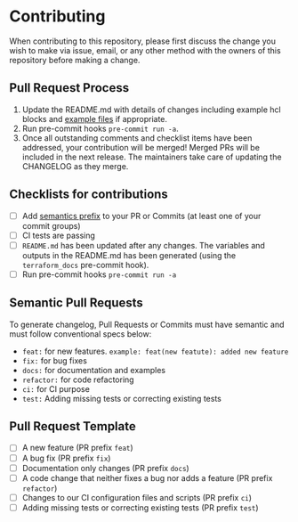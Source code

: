 # Contributing
When contributing to this repository, please first discuss the change you wish to make via issue,
email, or any other method with the owners of this repository before making a change.

## Pull Request Process
1. Update the README.md with details of changes including example hcl blocks and [example files](./examples) if appropriate.
2. Run pre-commit hooks `pre-commit run -a`.
3. Once all outstanding comments and checklist items have been addressed, your contribution will be merged! Merged PRs will be included in the next release. The maintainers take care of updating the CHANGELOG as they merge.

## Checklists for contributions
- [ ] Add [semantics prefix](#semantic-pull-requests) to your PR or Commits (at least one of your commit groups)
- [ ] CI tests are passing
- [ ] `README.md` has been updated after any changes. The variables and outputs in the README.md has been generated (using the `terraform_docs` pre-commit hook).
- [ ] Run pre-commit hooks `pre-commit run -a`

## Semantic Pull Requests
To generate changelog, Pull Requests or Commits must have semantic and must follow conventional specs below:

- `feat:` for new features. `example: feat(new featute): added new feature`
- `fix:` for bug fixes
- `docs:` for documentation and examples
- `refactor:` for code refactoring
- `ci:` for CI purpose
- `test:` Adding missing tests or correcting existing tests

## Pull Request Template
- [ ] A new feature (PR prefix `feat`)
- [ ] A bug fix (PR prefix `fix`)
- [ ] Documentation only changes (PR prefix `docs`)
- [ ] A code change that neither fixes a bug nor adds a feature (PR prefix `refactor`)
- [ ] Changes to our CI configuration files and scripts (PR prefix `ci`)
- [ ] Adding missing tests or correcting existing tests (PR prefix `test`)
